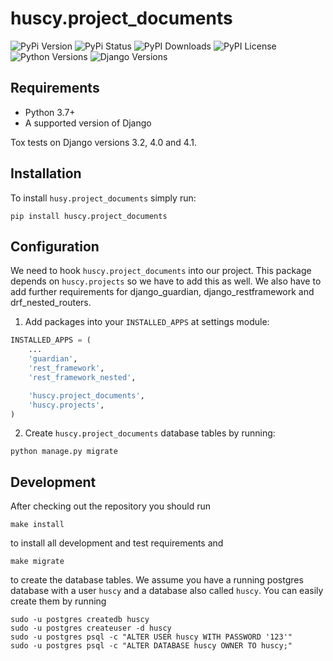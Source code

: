 huscy.project_documents
======

![PyPi Version](https://img.shields.io/pypi/v/huscy-project_documents.svg)
![PyPi Status](https://img.shields.io/pypi/status/huscy-project_documents)
![PyPI Downloads](https://img.shields.io/pypi/dm/huscy-project_documents)
![PyPI License](https://img.shields.io/pypi/l/huscy-project_documents?color=yellow)
![Python Versions](https://img.shields.io/pypi/pyversions/huscy-project_documents.svg)
![Django Versions](https://img.shields.io/pypi/djversions/huscy-project_documents)



Requirements
------

- Python 3.7+
- A supported version of Django

Tox tests on Django versions 3.2, 4.0 and 4.1.



Installation
------

To install `husy.project_documents` simply run:
```
pip install huscy.project_documents
```



Configuration
------

We need to hook `huscy.project_documents` into our project.
This package depends on `huscy.projects` so we have to add this as well.
We also have to add further requirements for django_guardian, django_restframework and drf_nested_routers.

1. Add packages into your `INSTALLED_APPS` at settings module:

```python
INSTALLED_APPS = (
    ...
    'guardian',
    'rest_framework',
    'rest_framework_nested',

    'huscy.project_documents',
    'huscy.projects',
)
```

2. Create `huscy.project_documents` database tables by running:

```
python manage.py migrate
```


Development
------

After checking out the repository you should run

```
make install
```

to install all development and test requirements and

```
make migrate
```

to create the database tables.
We assume you have a running postgres database with a user `huscy` and a database also called `huscy`.
You can easily create them by running

```
sudo -u postgres createdb huscy
sudo -u postgres createuser -d huscy
sudo -u postgres psql -c "ALTER USER huscy WITH PASSWORD '123'"
sudo -u postgres psql -c "ALTER DATABASE huscy OWNER TO huscy;"
```
